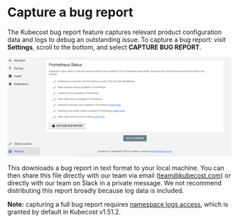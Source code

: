 # Capture a bug report

The Kubecost bug report feature captures relevant product configuration data and logs to debug an outstanding issue. To capture a bug report: visit **Settings**, scroll to the bottom, and select **CAPTURE BUG REPORT**.

![Bug report button in setings](.gitbook/assets/bug-report.png)

This downloads a bug report in text format to your local machine. You can then share this file directly with our team via email \(team@kubecost.com\) or directly with our team on Slack in a private message. We not recommend distributing this report broadly because log data is included.

**Note:** capturing a full bug report requires [namespace logs access](https://github.com/kubecost/cost-analyzer-helm-chart/blob/df5e4ab053e3a8bd22534bceff9a468b82d33f0f/cost-analyzer/values.yaml#L367), which is granted by default in Kubecost v1.51.2.

